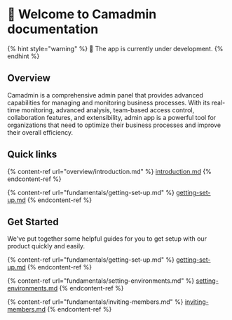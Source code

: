 # 👋 Welcome to Camadmin documentation

{% hint style="warning" %}
&#x20;🚧 The app is currently under development.
{% endhint %}

## Overview

Camadmin is a comprehensive admin panel that provides advanced capabilities for managing and monitoring business processes. With its real-time monitoring, advanced analysis, team-based access control, collaboration features, and extensibility, admin app is a powerful tool for organizations that need to optimize their business processes and improve their overall efficiency.

## Quick links

{% content-ref url="overview/introduction.md" %}
[introduction.md](overview/introduction.md)
{% endcontent-ref %}

{% content-ref url="fundamentals/getting-set-up.md" %}
[getting-set-up.md](fundamentals/getting-set-up.md)
{% endcontent-ref %}

## Get Started

We've put together some helpful guides for you to get setup with our product quickly and easily.

{% content-ref url="fundamentals/getting-set-up.md" %}
[getting-set-up.md](fundamentals/getting-set-up.md)
{% endcontent-ref %}

{% content-ref url="fundamentals/setting-environments.md" %}
[setting-environments.md](fundamentals/setting-environments.md)
{% endcontent-ref %}

{% content-ref url="fundamentals/inviting-members.md" %}
[inviting-members.md](fundamentals/inviting-members.md)
{% endcontent-ref %}
